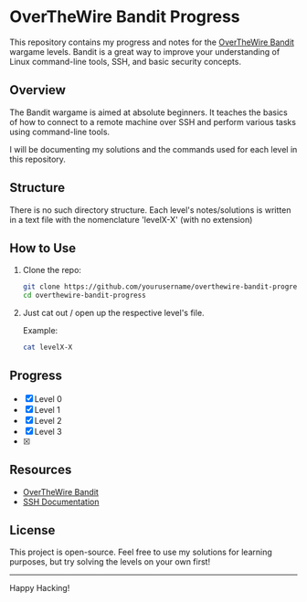 # OverTheWire Bandit Progress

This repository contains my progress and notes for the [OverTheWire Bandit](https://overthewire.org/wargames/bandit/) wargame levels. Bandit is a great way to improve your understanding of Linux command-line tools, SSH, and basic security concepts.

## Overview

The Bandit wargame is aimed at absolute beginners. It teaches the basics of how to connect to a remote machine over SSH and perform various tasks using command-line tools. 

I will be documenting my solutions and the commands used for each level in this repository.

## Structure

There is no such directory structure. Each level's notes/solutions is written in a text file with the nomenclature 'levelX-X' (with no extension)

## How to Use

1. Clone the repo:
    ```bash
    git clone https://github.com/yourusername/overthewire-bandit-progress.git
    cd overthewire-bandit-progress
    ```

2. Just cat out / open up the respective level's file.

    Example:
    ```bash
    cat levelX-X
    ```

## Progress

- [x] Level 0
- [x] Level 1
- [x] Level 2
- [x] Level 3
- [x] 

## Resources

- [OverTheWire Bandit](https://overthewire.org/wargames/bandit/)
- [SSH Documentation](https://www.ssh.com/ssh/)

## License

This project is open-source. Feel free to use my solutions for learning purposes, but try solving the levels on your own first!

---

Happy Hacking!
